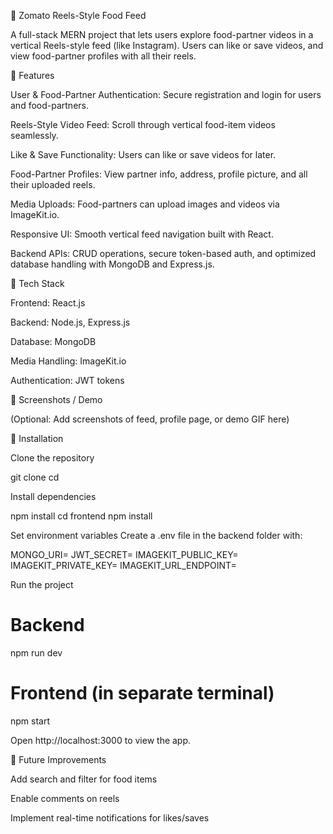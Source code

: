 🍔 Zomato Reels-Style Food Feed

A full-stack MERN project that lets users explore food-partner videos in a vertical Reels-style feed (like Instagram). Users can like or save videos, and view food-partner profiles with all their reels.

🔹 Features

User & Food-Partner Authentication: Secure registration and login for users and food-partners.

Reels-Style Video Feed: Scroll through vertical food-item videos seamlessly.

Like & Save Functionality: Users can like or save videos for later.

Food-Partner Profiles: View partner info, address, profile picture, and all their uploaded reels.

Media Uploads: Food-partners can upload images and videos via ImageKit.io.

Responsive UI: Smooth vertical feed navigation built with React.

Backend APIs: CRUD operations, secure token-based auth, and optimized database handling with MongoDB and Express.js.

🔹 Tech Stack

Frontend: React.js

Backend: Node.js, Express.js

Database: MongoDB

Media Handling: ImageKit.io

Authentication: JWT tokens

🔹 Screenshots / Demo

(Optional: Add screenshots of feed, profile page, or demo GIF here)

🔹 Installation

Clone the repository

git clone <your-repo-url>
cd <project-folder>


Install dependencies

npm install
cd frontend
npm install


Set environment variables
Create a .env file in the backend folder with:

MONGO_URI=<your-mongo-db-uri>
JWT_SECRET=<your-jwt-secret>
IMAGEKIT_PUBLIC_KEY=<your-imagekit-public-key>
IMAGEKIT_PRIVATE_KEY=<your-imagekit-private-key>
IMAGEKIT_URL_ENDPOINT=<your-imagekit-endpoint>


Run the project

# Backend
npm run dev

# Frontend (in separate terminal)
npm start


Open http://localhost:3000
 to view the app.

🔹 Future Improvements

Add search and filter for food items

Enable comments on reels

Implement real-time notifications for likes/saves
